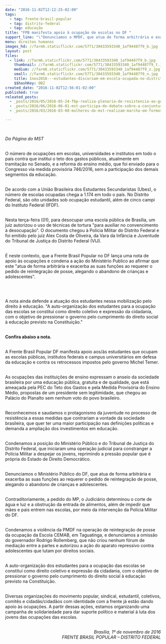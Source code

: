 ```yaml
---
date: "2016-11-02T12:12:25-02:00"
tags:
  - tag: frente-brasil-popular
  - tag: distrito-federal
  - tag: educação
title: "FPB manifesta apoio à ocupação de escolas no DF "
support_line: "\"Denunciamos o MPDF, que atua de forma arbitrária e exacerba as suas funções ao requerer o pedido de reintegração de posse, alegando o abandono de crianças e adolescentes\""
menu: direitos humanos
images_hd: //farm6.staticflickr.com/5771/30433593340_1af94487f9_b.jpg
layout: post
files:
  - link: //farm6.staticflickr.com/5771/30433593340_1af94487f9_b.jpg
    thumbnail: //farm6.staticflickr.com/5771/30433593340_1af94487f9_t.jpg
    medium: //farm6.staticflickr.com/5771/30433593340_1af94487f9_z.jpg
    small: //farm6.staticflickr.com/5771/30433593340_1af94487f9_n.jpg
    title: 1nov2016---estudantes-discursam-em-escola-ocupada-no-distrito-federal-1478023910754_615x300.jpg
    $$hashKey: 0BZ
created_date: "2016-11-02T12:56:01-02:00"
published: true
releated_posts:
  - _posts/2016/05/2016-05-24-fbp-realiza-plenaria-de-resistencia-ao-golpe-em-brasilia.md
  - _posts/2016/06/2016-06-01-mst-participa-de-debate-sobre-a-conjuntura-com-a-frente-brasil-popular-em-sao-paulo.md
  - _posts/2016/03/2016-03-08-mulheres-do-mst-realizam-marcha-em-formosa-go.md

---
```

<p>&nbsp;</p>

<p><em>Da P&aacute;gina do MST</em></p>

<p><br />
O n&uacute;mero de ocupa&ccedil;&otilde;es em escolas, universidades e institutos em todo o pa&iacute;s contra que institui o teto dos gastos p&uacute;blicos, atualmente em tramita&ccedil;&atilde;o no Senado, e a reforma do ensino m&eacute;dio, que foi enviado para o Congresso via medida provis&oacute;ria 746/2016, sem a participa&ccedil;&atilde;o dos demais segmentos da educa&ccedil;&atilde;o.</p>

<p><br />
De acordo com a Uni&atilde;o Brasileira dos Estudantes Secundaristas (Ubes), o n&uacute;mero de escolas ocupadas chega a 1.174 em todo o pa&iacute;s. No Distrito Federal, s&atilde;o oito unidades sob ocupa&ccedil;&atilde;o estudantil, al&eacute;m de cinco campi do Instituto Federal (IFDF).</p>

<p><br />
Nesta ter&ccedil;a-feira (01),&nbsp;para desocupar uma escola p&uacute;blica de Bras&iacute;lia, um ju&iacute;z autorizou o uso de t&eacute;cnicas de tortura &quot;para auxiliar no convencimento &agrave; desocupa&ccedil;&atilde;o&quot;. O documento chegou &agrave; Pol&iacute;cia Militar do Distrito Federal e foi emitido pelo juiz Alex Costa de Oliveira, da Vara da Inf&acirc;ncia e Juventude do Tribunal de Justi&ccedil;a do Distrito Federal (VIJ).</p>

<p><br />
&Eacute; neste contexto, que a Frente Brasil Popular no DF lan&ccedil;a uma nota de apoio &agrave;s ocupa&ccedil;&otilde;es e condena a a&ccedil;&atilde;o do Minist&eacute;rio Publico ao afirmar que este &quot;atua de forma arbitr&aacute;ria e exacerba as suas fun&ccedil;&otilde;es ao requerer o pedido de reintegra&ccedil;&atilde;o de posse, alegando o abandono de crian&ccedil;as e adolescentes&quot;.</p>

<p>&nbsp;</p>

<p><br />
A nota ainda defende a atua&ccedil;&atilde;o dos estudantes nessa mobiliza&ccedil;&atilde;o pelo direito &agrave; educa&ccedil;&atilde;o. &quot;A auto-organiza&ccedil;&atilde;o dos estudantes para a ocupa&ccedil;&atilde;o das escolas se constitu&iacute; como direito coletivo e express&atilde;o da cidadania, com o objetivo de pressionar o governo pelo cumprimento do direito social &agrave; educa&ccedil;&atilde;o previsto na Constitui&ccedil;&atilde;o.&quot;</p>

<p><br />
<strong>Confira abaixo a nota.&nbsp;</strong></p>

<p><br />
A Frente Brasil Popular DF manifesta apoio aos/&agrave;s estudantes que ocupam as escolas p&uacute;blicas, institutos federais e campus universit&aacute;rios em defesa da educa&ccedil;&atilde;o e contra os retrocessos impostos pelo governo Michel Temer.&nbsp;</p>

<p><br />
As ocupa&ccedil;&otilde;es das institui&ccedil;&otilde;es de ensino expressam o anseio da sociedade brasileira por uma educa&ccedil;&atilde;o p&uacute;blica, gratuita e de qualidade, que est&aacute; amea&ccedil;ada pela PEC do Teto dos Gastos e pela Medida Provis&oacute;ria do Ensino M&eacute;dio, propostas de um presidente sem legitimidade, que chegou ao Pal&aacute;cio do Planalto sem nenhum voto do povo brasileiro.</p>

<p><br />
Reconhecemos e saudamos o protagonismo da juventude no processo de resist&ecirc;ncia a essas medidas que contrariam a vontade da sociedade brasileira, que quer ter uma maior participa&ccedil;&atilde;o nas defini&ccedil;&otilde;es pol&iacute;ticas e demanda a amplia&ccedil;&atilde;o dos investimentos em educa&ccedil;&atilde;o.&nbsp;</p>

<p><br />
Condenamos a posi&ccedil;&atilde;o do Minist&eacute;rio P&uacute;blico e do Tribunal de Justi&ccedil;a do Distrito Federal, que iniciaram uma opera&ccedil;&atilde;o judicial para constranger a Pol&iacute;cia Militar a despejar os jovens, reprimindo a press&atilde;o popular que &eacute; pr&oacute;pria do Estado de Direito Democr&aacute;tico.</p>

<p><br />
Denunciamos o Minist&eacute;rio P&uacute;blico do DF, que atua de forma arbitr&aacute;ria e exacerba as suas fun&ccedil;&otilde;es ao requerer o pedido de reintegra&ccedil;&atilde;o de posse, alegando o abandono de crian&ccedil;as e adolescentes.</p>

<p><br />
Contraditoriamente, a pedido do MP, o Judici&aacute;rio determinou o corte de &aacute;gua e luz e a obstru&ccedil;&atilde;o da entrada de alimentos, al&eacute;m de impedir que m&atilde;es e pais entrem nas escolas, por meio da interven&ccedil;&atilde;o da Pol&iacute;cia Militar do DF.</p>

<p><br />
Condenamos a viol&ecirc;ncia da PMDF na opera&ccedil;&atilde;o de reintegra&ccedil;&atilde;o de posse da ocupa&ccedil;&atilde;o da Escola CEMAB, em Taguatinga, e denunciamos a omiss&atilde;o do governador Rodrigo Rollemberg, que n&atilde;o criou nenhum f&oacute;rum de media&ccedil;&atilde;o entre a partes e autorizou a a&ccedil;&atilde;o do aparato repressivo contra adolescentes que lutam por direitos sociais.&nbsp;</p>

<p><br />
A auto-organiza&ccedil;&atilde;o dos estudantes para a ocupa&ccedil;&atilde;o das escolas se constitu&iacute; como direito coletivo e express&atilde;o da cidadania, com o objetivo de pressionar o governo pelo cumprimento do direito social &agrave; educa&ccedil;&atilde;o previsto na Constitui&ccedil;&atilde;o.</p>

<p><br />
Diversas organiza&ccedil;&otilde;es do movimento popular, sindical, estudantil, coletivos, comit&ecirc;s e cidad&atilde;s/cidad&atilde;os com identidade com a frente j&aacute; est&atilde;o dando apoio &agrave;s ocupa&ccedil;&otilde;es. A partir dessas a&ccedil;&otilde;es, estamos organizando uma campanha de solidariedade para dar suporte pol&iacute;tico e material &agrave; luta dos jovens das ocupa&ccedil;&otilde;es das escolas.</p>

<p style="text-align: right;"><br />
<em>Bras&iacute;lia, 1&ordm; de novembro de 2016<br />
FRENTE BRASIL POPULAR &ndash; DISTRITO FEDERAL</em></p>
